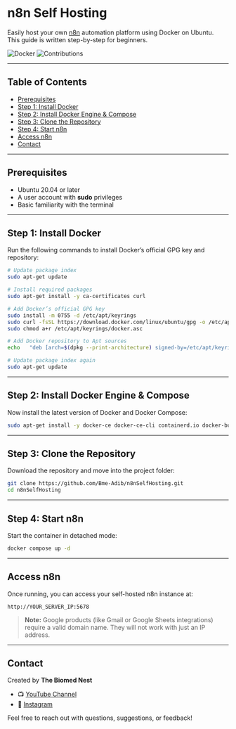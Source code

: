 # n8n Self Hosting  

Easily host your own [n8n](https://n8n.io/) automation platform using Docker on Ubuntu.  
This guide is written step-by-step for beginners.  

![Docker](https://img.shields.io/badge/docker-ready-blue)   ![Contributions](https://img.shields.io/badge/contributions-welcome-orange)  

---

## Table of Contents  
- [Prerequisites](#prerequisites)  
- [Step 1: Install Docker](#step-1-install-docker)  
- [Step 2: Install Docker Engine & Compose](#step-2-install-docker-engine--compose)  
- [Step 3: Clone the Repository](#step-3-clone-the-repository)  
- [Step 4: Start n8n](#step-4-start-n8n)  
- [Access n8n](#access-n8n)  
- [Contact](#contact)  

---

## Prerequisites  

- Ubuntu 20.04 or later  
- A user account with **sudo** privileges  
- Basic familiarity with the terminal  

---

## Step 1: Install Docker  

Run the following commands to install Docker’s official GPG key and repository:  

```bash
# Update package index
sudo apt-get update

# Install required packages
sudo apt-get install -y ca-certificates curl

# Add Docker’s official GPG key
sudo install -m 0755 -d /etc/apt/keyrings
sudo curl -fsSL https://download.docker.com/linux/ubuntu/gpg -o /etc/apt/keyrings/docker.asc
sudo chmod a+r /etc/apt/keyrings/docker.asc

# Add Docker repository to Apt sources
echo   "deb [arch=$(dpkg --print-architecture) signed-by=/etc/apt/keyrings/docker.asc] https://download.docker.com/linux/ubuntu   $(. /etc/os-release && echo "${UBUNTU_CODENAME:-$VERSION_CODENAME}") stable" |   sudo tee /etc/apt/sources.list.d/docker.list > /dev/null

# Update package index again
sudo apt-get update
```

---

## Step 2: Install Docker Engine & Compose  

Now install the latest version of Docker and Docker Compose:  

```bash
sudo apt-get install -y docker-ce docker-ce-cli containerd.io docker-buildx-plugin docker-compose-plugin
```

---

## Step 3: Clone the Repository  

Download the repository and move into the project folder:  

```bash
git clone https://github.com/Bme-Adib/n8nSelfHosting.git
cd n8nSelfHosting
```

---

## Step 4: Start n8n  

Start the container in detached mode:  

```bash
docker compose up -d
```

---

## Access n8n  

Once running, you can access your self-hosted n8n instance at:  

```
http://YOUR_SERVER_IP:5678
```

> **Note:** Google products (like Gmail or Google Sheets integrations) require a valid domain name. They will not work with just an IP address.  

---

## Contact  

Created by **The Biomed Nest**  

- 📺 [YouTube Channel](https://www.youtube.com/@TheBiomedNest)  
- 📸 [Instagram](https://www.instagram.com/thebiomednest)  

Feel free to reach out with questions, suggestions, or feedback!  


